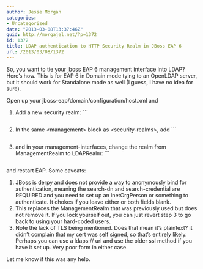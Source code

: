 ```yaml
---
author: Jesse Morgan
categories:
- Uncategorized
date: "2013-03-08T13:37:46Z"
guid: http://morgajel.net/?p=1372
id: 1372
title: LDAP authentication to HTTP Security Realm in JBoss EAP 6
url: /2013/03/08/1372
---
```


So, you want to tie your jboss EAP 6 management interface into LDAP? Here’s how. This is for EAP 6 in Domain mode tying to an OpenLDAP server, but it should work for Standalone mode as well (I guess, I have no idea for sure).

Open up your jboss-eap/domain/configuration/host.xml and

1. Add a new security realm: ```
    <security-realm name="LDAPRealm">
        <authentication>
            <ldap connection="ldap_connection" base-dn="ou=users,ou=people,dc=example,dc=com">
                <username-filter attribute="uid"/>
            </ldap>
        </authentication>
    </security-realm>
    ```
2. In the same &lt;management&gt; block as &lt;security-realms&gt;, add ```
    <outbound-connections>
        <ldap name="ldap_connection" url="ldap://ldap.example.com" search-dn="cn=search,dc=example,dc=com" search-credential="secret"/>
    </outbound-connections>
    ```
3. and in your management-interfaces, change the realm from ManagementRealm to LDAPRealm: ```
    <management-interfaces>
        <native-interface security-realm="LDAPRealm">
            <socket interface="management" port="${jboss.management.native.port:9999}"/>
        </native-interface>
        <http-interface security-realm="LDAPRealm">
            <socket interface="management" port="${jboss.management.http.port:9990}"/>
        </http-interface>
    </management-interfaces>
    ```

and restart EAP. Some caveats:

1. <span style="line-height: 12.796875px;">JBoss is derpy and does not provide a way to anonymously bind for authentication, meaning the search-dn and search-credential are REQUIRED and you need to set up an inetOrgPerson or something to authenticate. It chokes if you leave either or both fields blank.</span>
2. This replaces the ManagementRealm that was previously used but does not remove it. If you lock yourself out, you can just revert step 3 to go back to using your hard-coded users.
3. Note the lack of TLS being mentioned. Does that mean it’s plaintext? it didn’t complain that my cert was self signed, so that’s entirely likely. Perhaps you can use a ldaps:// url and use the older ssl method if you have it set up. Very poor form in either case.

Let me know if this was any help.